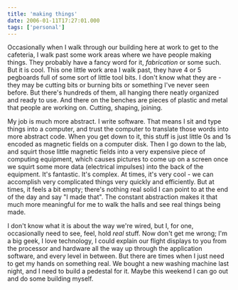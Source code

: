 ```yaml
---
title: 'making things'
date: 2006-01-11T17:27:01.000
tags: ['personal']
---
```


Occasionally when I walk through our building here at work to get to the cafeteria, I walk past some work areas where we have people making things. They probably have a fancy word for it, _fabrication_ or some such. But it is cool. This one little work area I walk past, they have 4 or 5 pegboards full of some sort of little tool bits. I don't know what they are - they may be cutting bits or burning bits or something I've never seen before. But there's hundreds of them, all hanging there neatly organized and ready to use. And there on the benches are pieces of plastic and metal that people are working on. Cutting, shaping, joining.

My job is much more abstract. I write software. That means I sit and type things into a computer, and trust the computer to translate those words into more abstract code. When you get down to it, this stuff is just little 0s and 1s encoded as magnetic fields on a computer disk. Then I go down to the lab, and squirt those little magnetic fields into a very expensive piece of computing equipment, which causes pictures to come up on a screen once we squirt some more data (electrical impulses) into the back of the equipment. It's fantastic. It's complex. At times, it's very cool - we can accomplish very complicated things very quickly and efficiently. But at times, it feels a bit empty; there's nothing real solid I can point to at the end of the day and say "I made that". The constant abstraction makes it that much more meaningful for me to walk the halls and see real things being made.

I don't know what it is about the way we're wired, but I, for one, occasionally need to see, feel, hold _real_ stuff. Now don't get me wrong; I'm a big geek, I love technology, I could explain our flight displays to you from the processor and hardware all the way up through the application software, and every level in between. But there are times when I just need to get my hands on something real. We bought a new washing machine last night, and I need to build a pedestal for it. Maybe this weekend I can go out and do some building myself.
